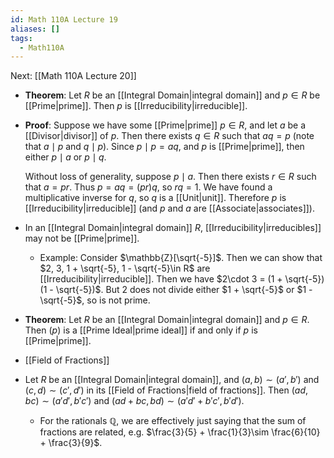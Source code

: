 ```yaml
---
id: Math 110A Lecture 19
aliases: []
tags:
  - Math110A
---
```


Next: [[Math 110A Lecture 20]]

- **Theorem**: Let $R$ be an [[Integral Domain|integral domain]] and $p\in R$ be
  [[Prime|prime]]. Then $p$ is [[Irreducibility|irreducible]].
- **Proof**: Suppose we have some [[Prime|prime]] $p\in R$, and let $a$ be a
  [[Divisor|divisor]] of $p$. Then there exists $q\in R$ such that $aq = p$
  (note that $a \mid p$ and $q\mid p$). Since $p\mid p = aq$, and $p$ is
  [[Prime|prime]], then either $p\mid a$ or $p\mid q$.

  Without loss of generality, suppose $p\mid a$. Then there exists $r\in R$ such
  that $a = pr$. Thus $p = aq = (pr)q$, so $rq = 1$. We have found a
  multiplicative inverse for $q$, so $q$ is a [[Unit|unit]]. Therefore $p$ is
  [[Irreducibility|irreducible]] (and $p$ and $a$ are [[Associate|associates]]).

- In an [[Integral Domain|integral domain]] $R$, [[Irreducibility|irreducibles]]
  may not be [[Prime|prime]].
  - Example: Consider $\mathbb{Z}[\sqrt{-5}]$. Then we can show that
    $2, 3, 1 + \sqrt{-5}, 1 - \sqrt{-5}\in R$ are
    [[Irreducibility|irreducible]]. Then we have
    $2\cdot 3 = (1 + \sqrt{-5})(1 - \sqrt{-5})$. But $2$ does not divide either
    $1 + \sqrt{-5}$ or $1 - \sqrt{-5}$, so is not prime.
- **Theorem**: Let $R$ be an [[Integral Domain|integral domain]] and $p\in R$.
  Then $(p)$ is a [[Prime Ideal|prime ideal]] if and only if $p$ is
  [[Prime|prime]].
- [[Field of Fractions]]
- Let $R$ be an [[Integral Domain|integral domain]], and $(a, b)\sim (a', b')$
  and $(c, d)\sim (c', d')$ in its [[Field of Fractions|field of fractions]].
  Then $(ad, bc)\sim (a'd', b'c')$ and $(ad + bc, bd)\sim (a'd' + b'c', b'd')$.
  - For the rationals $\mathbb{Q}$, we are effectively just saying that the sum
    of fractions are related, e.g.
    $\frac{3}{5} + \frac{1}{3}\sim \frac{6}{10} + \frac{3}{9}$.
